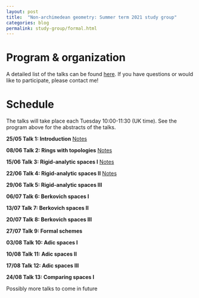```yaml
---
layout: post
title:  "Non-archimedean geometry: Summer term 2021 study group"
categories: blog
permalink: study-group/formal.html
---
```




# Program & organization


A detailed list of the talks can be found [here](/assets/Formal_Geometry_Study_group.pdf). If you have questions or would like to participate, please contact me!
 


# Schedule

The talks will take place each Tuesday 10:00-11:30 (UK time). See the program above for the abstracts of the talks.

**25/05 Talk 1: Introduction**
[Notes](/assets/NAG_1.pdf)

**08/06 Talk 2: Rings with topologies**
[Notes](/assets/NAG_2.pdf)

**15/06 Talk 3: Rigid-analytic spaces I**
[Notes](/assets/NAG_3.pdf)

**22/06 Talk 4: Rigid-analytic spaces II**
[Notes](/assets/NAG_4.pdf)

**29/06 Talk 5: Rigid-analytic spaces III**

**06/07 Talk 6: Berkovich spaces I**

**13/07 Talk 7: Berkovich spaces II**

**20/07 Talk 8: Berkovich spaces III**

**27/07 Talk 9: Formal schemes**

**03/08 Talk 10: Adic spaces I**

**10/08 Talk 11: Adic spaces II**

**17/08 Talk 12: Adic spaces III**

**24/08 Talk 13: Comparing spaces I**

Possibly more talks to come in future